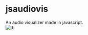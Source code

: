 # jsaudiovis
An audio visualizer made in javascript.\
![tb](https://yeetyourfiles.lol/download/d27dfb15-d58b-460b-a8e5-baf81c9b5cd1 "tb")
